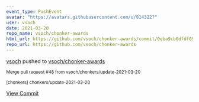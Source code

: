 ```yaml
---
event_type: PushEvent
avatar: "https://avatars.githubusercontent.com/u/814322?"
user: vsoch
date: 2021-03-20
repo_name: vsoch/chonker-awards
html_url: https://github.com/vsoch/chonker-awards/commit/0eba9cb0dfdf09e5c4e85079818399a41afcd35e
repo_url: https://github.com/vsoch/chonker-awards
---
```


<a href='https://github.com/vsoch' target='_blank'>vsoch</a> pushed to <a href='https://github.com/vsoch/chonker-awards' target='_blank'>vsoch/chonker-awards</a>

<small>Merge pull request #48 from vsoch/chonkers/update-2021-03-20

[chonkers] chonkers/update-2021-03-20</small>

<a href='https://github.com/vsoch/chonker-awards/commit/0eba9cb0dfdf09e5c4e85079818399a41afcd35e' target='_blank'>View Commit</a>
